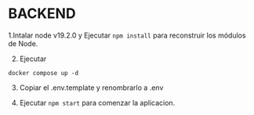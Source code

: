 # BACKEND

1.Intalar node v19.2.0 y Ejecutar ```npm install``` para reconstruir los módulos de Node.

2. Ejecutar 
```
docker compose up -d
```
3. Copiar el .env.template y renombrarlo a .env

4. Ejecutar ```npm start``` para comenzar la aplicacion.  
